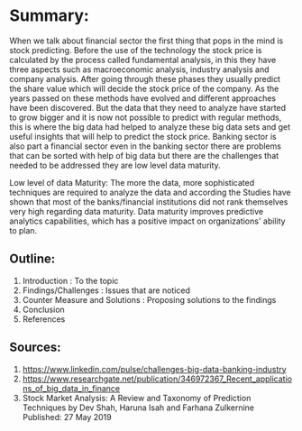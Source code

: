 # Summary:

 When we talk about financial sector the first thing that pops in the mind is stock predicting. Before the use of the technology the stock price is calculated by the process called fundamental analysis, in this they have three aspects such as macroeconomic analysis, industry analysis and company analysis. After going through these phases they usually predict the share value which will decide the stock price of the company. As the years passed on these methods have evolved and different approaches have been discovered. But the data that they need to analyze have started to grow bigger and it is now not possible to predict with regular methods, this is where the big data had helped to analyze these big data sets and get useful insights that will help to predict the stock price. Banking sector is also part a financial sector even in the banking sector there are problems that can be sorted with help of big data but there are the challenges that needed to be addressed they are low level data maturity.

Low level of data Maturity: The more the data, more sophisticated techniques are required to analyze the data and according the Studies have shown that most of the banks/financial institutions did not rank themselves very high regarding data maturity. Data maturity improves predictive analytics capabilities, which has a positive impact on organizations' ability to plan. 

## Outline:

1.	Introduction                                                       :      To the topic
2.	Findings/Challenges                                         :       Issues that are noticed 
3.	Counter Measure and Solutions                    :      Proposing solutions to the findings
4.	Conclusion                                                      
5.	References


## Sources: 

1.	https://www.linkedin.com/pulse/challenges-big-data-banking-industry
2.	https://www.researchgate.net/publication/346972367_Recent_applications_of_big_data_in_finance
3.	Stock Market Analysis: A Review and Taxonomy of Prediction Techniques by  Dev Shah, Haruna Isah and Farhana Zulkernine Published: 27 May 2019
